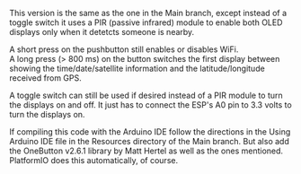 This version is the same as the one in the Main branch, except instead of a toggle switch it uses a PIR 
(passive infrared) module to enable both OLED displays only when it detetcts someone is nearby. 

A short press on the pushbutton still enables or disables WiFi.   
A long press (> 800 ms)  on the button switches the first display between showing the time/date/satellite information
and the latitude/longitude received from GPS.

A toggle switch can still be used if desired instead of a PIR module to turn the displays on and off. 
It just has to connect the ESP's A0 pin to 3.3 volts to turn the displays on.   

If compiling this code with the Arduino IDE follow the directions in the Using Arduino IDE file in the Resources directory
of the Main branch. But also add the OneButton v2.6.1 library by Matt Hertel as well as the ones mentioned. PlatformIO does this 
automatically, of course. 
